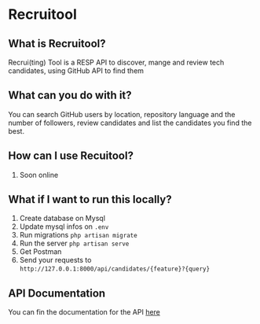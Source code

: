 # Recruitool

## What is Recruitool?
Recrui(ting) Tool is a RESP API to discover, mange and review tech candidates, using GitHub API to find them

## What can you do with it?
You can search GitHub users by location, repository language and the number of followers, review candidates and list the candidates you find the best.

## How can I use Recuitool?

1. Soon online

## What if I want to run this locally?

1. Create database on Mysql
2. Update mysql infos on `.env`
3. Run migrations `php artisan migrate`
4. Run the server `php artisan serve`
5. Get Postman
6. Send your requests to `http://127.0.0.1:8000/api/candidates/{feature}?{query}`

## API Documentation

You can fin the documentation for the API [here](https://app.swaggerhub.com/apis-docs/xicon73/recruitool-api/1.0.0#/) 
